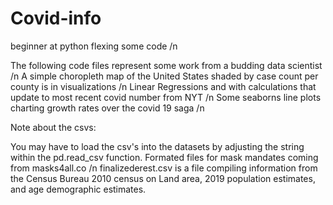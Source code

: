 # Covid-info
beginner at python flexing some code /n

The following code files represent some work from a budding data scientist /n
A simple choropleth map of the United States shaded by case count per county is in visualizations /n
Linear Regressions and with calculations that update to most recent covid number from NYT /n
Some seaborns line plots charting growth rates over the covid 19 saga /n


Note about the csvs:

You may have to load the csv's into the datasets by adjusting the string within the pd.read_csv function. 
Formated files for mask mandates coming from masks4all.co /n
finalizederest.csv is a file compiling information from the Census Bureau 2010 census on Land area, 2019 population estimates, and age demographic estimates.
